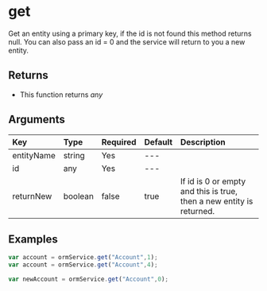 # get

Get an entity using a primary key, if the id is not found this method returns null. You can also pass an id = 0 and the service will return to you a new entity.

## Returns

* This function returns _any_

## Arguments

| Key | Type | Required | Default | Description |
| :--- | :--- | :--- | :--- | :--- |
| entityName | string | Yes | --- |  |
| id | any | Yes | --- |  |
| returnNew | boolean | false | true | If id is 0 or empty and this is true, then a new entity is returned. |

## Examples

```javascript
var account = ormService.get("Account",1);
var account = ormService.get("Account",4);

var newAccount = ormService.get("Account",0);
```

